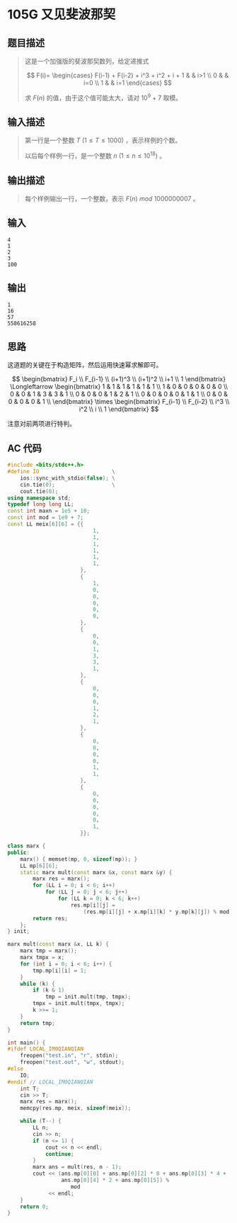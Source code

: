 # 105G 又见斐波那契

## **题目描述**

> 这是一个加强版的斐波那契数列，给定递推式
>
> $$
> F(i)=
> \begin{cases}
> F(i-1) + F(i-2) + i^3 + i^2 + i + 1 & & i>1 \\
> 0 & & i=0 \\
> 1 & & i=1
> \end{cases}
> $$
>
> 求 $F(n)$ 的值，由于这个值可能太大，请对 $10^9+7$ 取模。



## **输入描述**

> 第一行是一个整数 $T~(1 ≤ T ≤ 1000)$ ，表示样例的个数。
>
> 以后每个样例一行，是一个整数 $n~(1 ≤ n ≤ 10^{18})$ 。



## **输出描述**

> 每个样例输出一行，一个整数，表示 $F(n)\ mod\ 1000000007$ 。



## **输入**

    4
    1
    2
    3
    100

## **输出**

    1
    16
    57
    558616258

## **思路**

这道题的关键在于构造矩阵，然后运用快速幂求解即可。

$$
\begin{bmatrix}
F_i \\
F_{i-1} \\
(i+1)^3 \\
(i+1)^2 \\
i+1 \\
1
\end{bmatrix}
\Longleftarrow
\begin{bmatrix}
1 & 1 & 1 & 1 & 1 & 1 \\
1 & 0 & 0 & 0 & 0 & 0 \\
0 & 0 & 1 & 3 & 3 & 1 \\
0 & 0 & 0 & 1 & 2 & 1 \\
0 & 0 & 0 & 0 & 1 & 1 \\
0 & 0 & 0 & 0 & 0 & 1 \\
\end{bmatrix}
\times
\begin{bmatrix}
F_{i-1} \\
F_{i-2} \\
i^3 \\
i^2 \\
i \\
1
\end{bmatrix}
$$

注意对前两项进行特判。



## **AC 代码**

```cpp
#include <bits/stdc++.h>
#define IO                       \
    ios::sync_with_stdio(false); \
    cin.tie(0);                  \
    cout.tie(0);
using namespace std;
typedef long long LL;
const int maxn = 1e5 + 10;
const int mod = 1e9 + 7;
const LL meix[6][6] = {{
                           1,
                           1,
                           1,
                           1,
                           1,
                           1,
                       },
                       {
                           1,
                           0,
                           0,
                           0,
                           0,
                           0,
                       },
                       {
                           0,
                           0,
                           1,
                           3,
                           3,
                           1,
                       },
                       {
                           0,
                           0,
                           0,
                           1,
                           2,
                           1,
                       },
                       {
                           0,
                           0,
                           0,
                           0,
                           1,
                           1,
                       },
                       {
                           0,
                           0,
                           0,
                           0,
                           0,
                           1,
                       }};

class marx {
public:
    marx() { memset(mp, 0, sizeof(mp)); }
    LL mp[6][6];
    static marx mult(const marx &x, const marx &y) {
        marx res = marx();
        for (LL i = 0; i < 6; i++)
            for (LL j = 0; j < 6; j++)
                for (LL k = 0; k < 6; k++)
                    res.mp[i][j] =
                        (res.mp[i][j] + x.mp[i][k] * y.mp[k][j]) % mod;
        return res;
    };
} init;

marx mult(const marx &x, LL k) {
    marx tmp = marx();
    marx tmpx = x;
    for (int i = 0; i < 6; i++) {
        tmp.mp[i][i] = 1;
    }
    while (k) {
        if (k & 1)
            tmp = init.mult(tmp, tmpx);
        tmpx = init.mult(tmpx, tmpx);
        k >>= 1;
    }
    return tmp;
}

int main() {
#ifdef LOCAL_IM0QIANQIAN
    freopen("test.in", "r", stdin);
    freopen("test.out", "w", stdout);
#else
    IO;
#endif // LOCAL_IM0QIANQIAN
    int T;
    cin >> T;
    marx res = marx();
    memcpy(res.mp, meix, sizeof(meix));

    while (T--) {
        LL n;
        cin >> n;
        if (n <= 1) {
            cout << n << endl;
            continue;
        }
        marx ans = mult(res, n - 1);
        cout << (ans.mp[0][0] + ans.mp[0][2] * 8 + ans.mp[0][3] * 4 +
                 ans.mp[0][4] * 2 + ans.mp[0][5]) %
                    mod
             << endl;
    }
    return 0;
}
```

